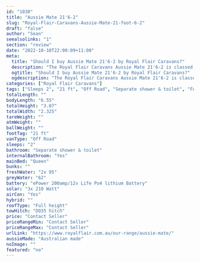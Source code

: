```yaml
---
id: "1030"
title: "Aussie Mate 21'6-2"
slug: "Royal-Flair-Caravans-Aussie-Mate-21-foot-6-2"
draft: "false"
author: "Sean"
seealsolinks: "1"
section: "review"
date: "2022-10-10T22:00:09+11:00"
meta:
  title: "Should I buy Aussie Mate 21'6-2 by Royal Flair Caravans?"
  description: "The Royal Flair Caravans Aussie Mate 21'6-2 is classed as Off Road, and sleeps 2 people. It is Australian made and comes in at 21 ft. It generally has Separate shower & toilet."
  ogtitle: "Should I buy Aussie Mate 21'6-2 by Royal Flair Caravans?"
  ogdescription: "The Royal Flair Caravans Aussie Mate 21'6-2 is classed as Off Road, and sleeps 2 people. It is Australian made and comes in at 21 ft. It generally has Separate shower & toilet."
categories: ["Royal Flair Caravans"]
tags: ["Sleeps 2", "21 ft", "Off Road", "Separate shower & toilet", "Full height", "Price Unknown"]
totalLength: ""
bodyLength: "6.55"
totalHeight: "3.07"
totalWidth: "2.325"
tareWeight: ""
atmWeight: ""
ballWeight: ""
footTag: "21 ft"
vanType: "Off Road"
sleeps: "2"
bathroom: "Separate shower & toilet"
internalBathroom: "Yes"
mainBed: "Queen"
bunks: ""
freshWater: "2x 95"
greyWater: "62"
battery: "ePower 200amp/12v Life Po4 lithium Battery"
solar: "3x 210 Watt"
airCon: "Yes"
hybrid: ""
roofType: "Full height"
towHitch: "DO35 hitch"
price: "Contact Seller"
priceRangeMin: "Contact Seller"
priceRangeMax: "Contact Seller"
urlLink: "https://www.royalflair.com.au/our-range/aussie-mate/"
aussieMade: "Australian made"
noImage: ""
featured: "no"
---
```

